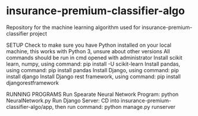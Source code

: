 # insurance-premium-classifier-algo
Repository for the machine learning algorithm used for insurance-premium-classifier project

SETUP
Check to make sure you have Python installed on your local machine, this works with Python 3, unsure about other versions
All commands should be run in cmd opened with administrator
Install scikit learn, numpy, using command: pip install -U scikit-learn
Install pandas, using command: pip install pandas
Install Django, using command: pip install django
Install Django rest framework, using command: pip install djangorestframework

RUNNING PROGRAMS
Run Spearate Neural Network Program: python NeuralNetwork.py
Run Django Server: CD into insurance-premium-classifier-algo/app, then run command: python manage.py runserver
